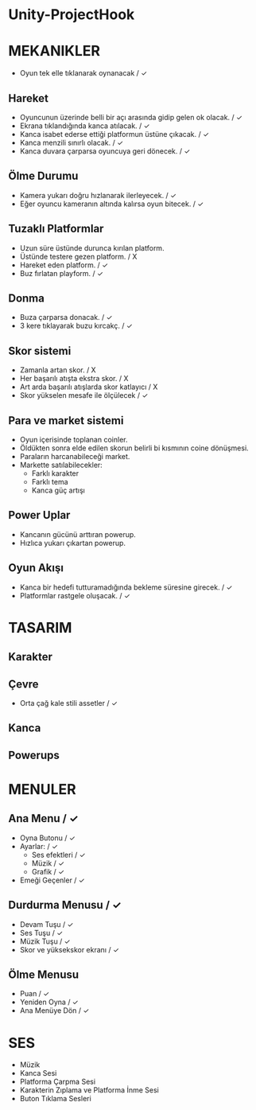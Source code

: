 # Unity-ProjectHook

# MEKANIKLER

- Oyun tek elle tıklanarak oynanacak / ✓

## Hareket

 - Oyuncunun üzerinde belli bir açı arasında gidip gelen ok olacak. / ✓
 - Ekrana tıklandığında kanca atılacak. / ✓
 - Kanca isabet ederse ettiği platformun üstüne çıkacak. / ✓
 - Kanca menzili sınırlı olacak. / ✓
 - Kanca duvara çarparsa oyuncuya geri dönecek. / ✓

## Ölme Durumu

 - Kamera yukarı doğru hızlanarak ilerleyecek. / ✓
 - Eğer oyuncu kameranın altında kalırsa oyun bitecek. / ✓

## Tuzaklı Platformlar

  - Uzun süre üstünde durunca kırılan platform.
  - Üstünde testere gezen platform. / X
  - Hareket eden platform.  / ✓
  - Buz fırlatan playform.  / ✓
 
 ## Donma
 
  - Buza çarparsa donacak. / ✓
  - 3 kere tıklayarak buzu kırcakç. / ✓
  
 ## Skor sistemi
   
  - Zamanla artan skor. / X
  - Her başarılı atışta ekstra skor. / X
  - Art arda başarılı atışlarda skor katlayıcı / X
  - Skor yükselen mesafe ile ölçülecek / ✓
 
## Para ve market sistemi

  - Oyun içerisinde toplanan coinler.
  - Öldükten sonra elde edilen skorun belirli bi kısmının coine dönüşmesi.
  - Paraların harcanabileceği market.
  - Markette satılabilecekler:
      - Farklı karakter
      - Farklı tema
      - Kanca güç artışı
  
## Power Uplar

  - Kancanın gücünü arttıran powerup.
  - Hızlıca yukarı çıkartan powerup.
  
## Oyun Akışı

 - Kanca bir hedefi tutturamadığında bekleme süresine girecek. / ✓
 - Platformlar rastgele oluşacak. / ✓

# TASARIM

## Karakter
## Çevre
 - Orta çağ kale stili assetler / ✓
## Kanca
## Powerups


# MENULER


## Ana Menu / ✓

- Oyna Butonu  / ✓
- Ayarlar: / ✓
   - Ses efektleri / ✓
   - Müzik / ✓
   - Grafik / ✓
- Emeği Geçenler  / ✓       

## Durdurma Menusu / ✓

- Devam Tuşu / ✓
- Ses Tuşu / ✓
- Müzik Tuşu / ✓
- Skor ve yüksekskor ekranı / ✓

## Ölme Menusu

- Puan / ✓
- Yeniden Oyna / ✓
- Ana Menüye Dön / ✓

# SES

- Müzik
- Kanca Sesi
- Platforma Çarpma Sesi
- Karakterin Zıplama ve Platforma İnme Sesi
- Buton Tıklama Sesleri



